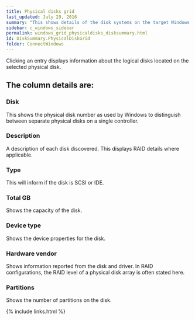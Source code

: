 ```yaml
---
title: Physical disks grid
last_updated: July 29, 2016
summary: "This shows details of the disk systems on the target Windows machine."
sidebar: c_windows_sidebar
permalink: windows_grid_physicaldisks_disksummary.html
id: DiskSummary.PhysicalDiskGrid
folder: ConnectWindows
---
```



Clicking an entry displays information about the logical disks located on the selected physical disk.

## The column details are:

### Disk

This shows the physical disk number as used by Windows to distinguish between separate physical disks on a single controller.

### Description

A description of each disk discovered. This displays RAID details where applicable.

### Type

This will inform if the disk is SCSI or IDE.

### Total GB

Shows the capacity of the disk.

### Device type

Shows the device properties for the disk.

### Hardware vendor

Shows information reported from the disk and driver. In RAID configurations, the RAID level of a physical disk array is often stated here.

### Partitions

Shows the number of partitions on the disk.



{% include links.html %}
